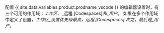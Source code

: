 配置 {{ site.data.variables.product.prodname_vscode }} 的编辑器设置时，有三个可用的作用域：_工作区_、_远程 [Codespaces]_和_用户_。 如果在多个作用域中定义了设置，_工作区_设置优先级最高，_远程 [Codespaces]_ 次之，最后是_用户_。
